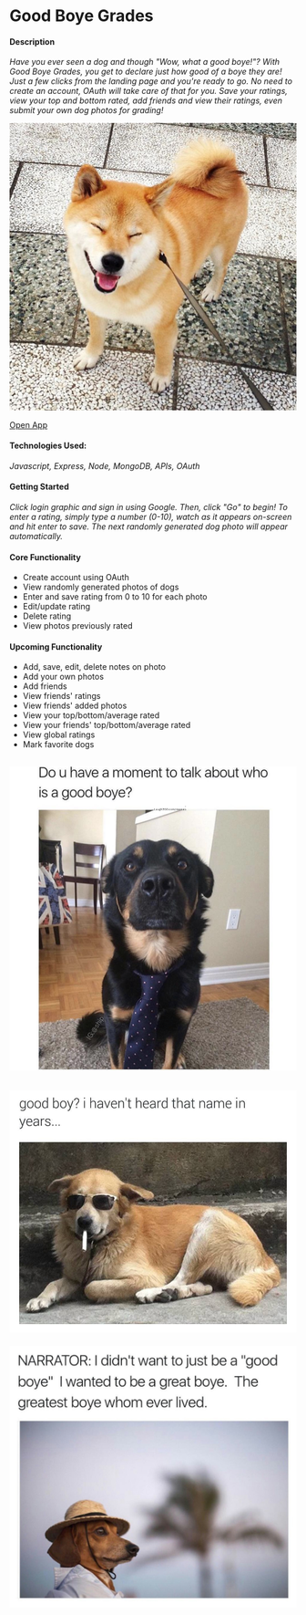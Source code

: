 # Good Boye Grades
#### Description
*Have you ever seen a dog and though "Wow, what a good boye!"? With Good Boye Grades, you get to declare just how good of a boye they are! Just a few clicks from the landing page and you're ready to go. No need to create an account, OAuth will take care of that for you. Save your ratings, view your top and bottom rated, add friends and view their ratings, even submit your own dog photos for grading!*

![Shiba Inu](public/images/shiba.jpg "A REALLY Good Boye")

[Open App](http://underconstruction)

#### Technologies Used:
*Javascript, Express, Node, MongoDB, APIs, OAuth*

#### Getting Started

*Click login graphic and sign in using Google. Then, click "Go" to begin! To enter a rating, simply type a number (0-10), watch as it appears on-screen and hit enter to save. The next randomly generated dog photo will appear automatically.* 


#### Core Functionality
- Create account using OAuth
- View randomly generated photos of dogs
- Enter and save rating from 0 to 10 for each photo
- Edit/update rating
- Delete rating
- View photos previously rated

#### Upcoming Functionality
- Add, save, edit, delete notes on photo
- Add your own photos
- Add friends
- View friends' ratings
- View friends' added photos
- View your top/bottom/average rated
- View your friends' top/bottom/average rated
- View global ratings
- Mark favorite dogs

 

![Do you have a moment to talk about who is a good boye?](public/images/moment.png "Wow. V profeshnul. Much proselytize.")
---
![Haven't heard that name in years...](public/images/years.jpeg "Ruff life...")
---
![Greatest Boye who ever lived](public/images/narrator.jpeg "Whomst'd've?")